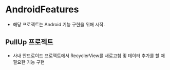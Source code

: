 # AndroidFeatures

- 해당 프로젝트는 Android 기능 구현을 위해 시작.


## PullUp 프로젝트

- 사내 안드로이드 프로젝트에서 RecyclerView를 새로고침 및 데이터 추가를 할 때 필요한 기능 구현

